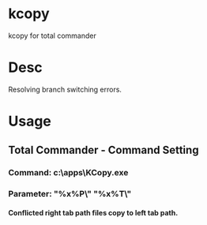 # kcopy
kcopy for total commander

# Desc
Resolving branch switching errors. 

# Usage 
## Total Commander - Command Setting
### Command: c:\apps\KCopy.exe
### Parameter: "%x%P\\" "%x%T\\"
#### Conflicted right tab path files copy to left tab path.
